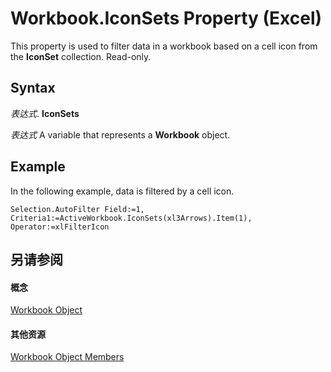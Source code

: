 
# Workbook.IconSets Property (Excel)

This property is used to filter data in a workbook based on a cell icon from the  **IconSet** collection. Read-only.


## Syntax

 _表达式_. **IconSets**

 _表达式_ A variable that represents a **Workbook** object.


## Example

In the following example, data is filtered by a cell icon.


```
Selection.AutoFilter Field:=1, Criteria1:=ActiveWorkbook.IconSets(xl3Arrows).Item(1), Operator:=xlFilterIcon
```


## 另请参阅


#### 概念


[Workbook Object](8c00aa60-c974-eed3-0812-3c9625eb0d4c.md)
#### 其他资源


[Workbook Object Members](http://msdn.microsoft.com/library/dce102a3-25de-3ff4-2ce5-bc56e08baca7%28Office.15%29.aspx)
